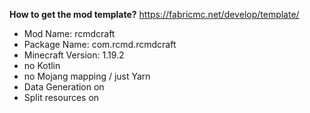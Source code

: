 **How to get the mod template?**
https://fabricmc.net/develop/template/
- Mod Name: rcmdcraft
- Package Name: com.rcmd.rcmdcraft
- Minecraft Version: 1.19.2
- no Kotlin
- no Mojang mapping / just Yarn
- Data Generation on
- Split resources on